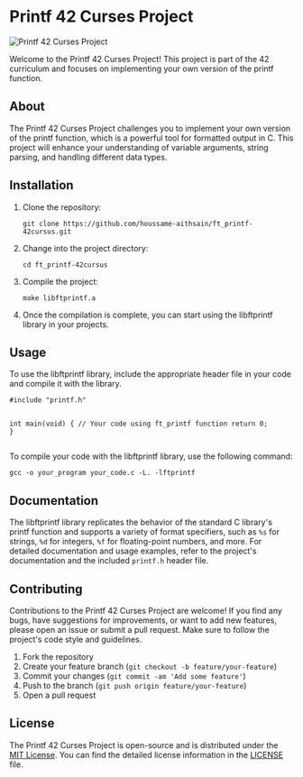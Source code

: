 <!DOCTYPE html>
<html>
<head>
</head>
<body>
  <h1>Printf 42 Curses Project</h1>
  <img src="https://www.techno-science.net/illustration/Definitions/1200px/p/printf.svg_25d308c58d321524151c98eff5123858.png" alt="Printf 42 Curses Project">
  <p>Welcome to the Printf 42 Curses Project! This project is part of the 42 curriculum and focuses on implementing your own version of the printf function.</p>
  <h2>About</h2>
  <p>The Printf 42 Curses Project challenges you to implement your own version of the printf function, which is a powerful tool for formatted output in C. This project will enhance your understanding of variable arguments, string parsing, and handling different data types.</p>
  <h2>Installation</h2>
  <ol>
    <li>Clone the repository:</li>
    <pre><code>git clone https://github.com/houssame-aithsain/ft_printf-42cursus.git</code></pre>
    <li>Change into the project directory:</li>
    <pre><code>cd ft_printf-42cursus</code></pre>
    <li>Compile the project:</li>
    <pre><code>make libftprintf.a</code></pre>
    <li>Once the compilation is complete, you can start using the libftprintf library in your projects.</li>
  </ol>
  <h2>Usage</h2>
  <p>To use the libftprintf library, include the appropriate header file in your code and compile it with the library.</p>
  <pre><code>#include "printf.h"

int main(void) {
    // Your code using ft_printf function
    return 0;
}</code></pre>
  <p>To compile your code with the libftprintf library, use the following command:</p>
  <pre><code>gcc -o your_program your_code.c -L. -lftprintf</code></pre>
  <h2>Documentation</h2>
  <p>The libftprintf library replicates the behavior of the standard C library's printf function and supports a variety of format specifiers, such as <code>%s</code> for strings, <code>%d</code> for integers, <code>%f</code> for floating-point numbers, and more. For detailed documentation and usage examples, refer to the project's documentation and the included <code>printf.h</code> header file.</p>
  <h2>Contributing</h2>
  <p>Contributions to the Printf 42 Curses Project are welcome! If you find any bugs, have suggestions for improvements, or want to add new features, please open an issue or submit a pull request. Make sure to follow the project's code style and guidelines.</p>
  <ol>
    <li>Fork the repository</li>
    <li>Create your feature branch (<code>git checkout -b feature/your-feature</code>)</li>
    <li>Commit your changes (<code>git commit -am 'Add some feature'</code>)</li>
    <li>Push to the branch (<code>git push origin feature/your-feature</code>)</li>
    <li>Open a pull request</li>
  </ol>
  <h2>License</h2>
  <p>The Printf 42 Curses Project is open-source and is distributed under the <a href="https://opensource.org/licenses/MIT">MIT License</a>. You can find the detailed license information in the <a href="https://github.com/your-username/printf-curses/blob/main/LICENSE">LICENSE</a> file.</p>
</body>
</html>
